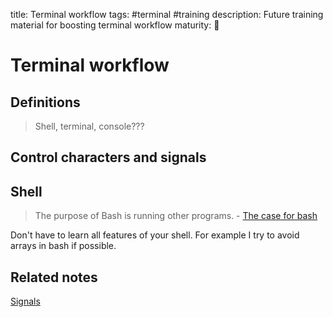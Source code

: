 title: Terminal workflow
tags: #terminal #training
description: Future training material for boosting terminal workflow
maturity: 🌱

Terminal workflow
=================

Definitions
-----------

> Shell, terminal, console???

Control characters and signals
------------------------------

Shell
---

> The purpose of Bash is running other programs. - [The case for bash](https://www.neversaw.us/2021/04/02/the-case-for-bash/)

Don't have to learn all features of your shell. For example I try to avoid arrays in bash if possible.

Related notes
-------------

[Signals]

  [Terminal workflow]: #terminal-workflow
  [Definitions]: #definitions
  [Control characters and signals]: #control-characters-and-signals
  [Related notes]: #related-notes
  [Signals]: ./signals.md
